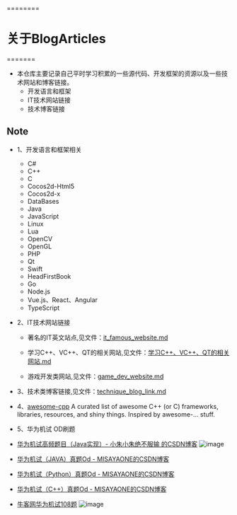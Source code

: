 ========
# 关于BlogArticles
=======
* 本仓库主要记录自己平时学习积累的一些源代码、开发框架的资源以及一些技术网站和博客链接。
  * 开发语言和框架
  * IT技术网站链接 
  * 技术博客链接

## Note
* 1、开发语言和框架相关
  * C#
  * C++
  * C
  * Cocos2d-Html5
  * Cocos2d-x
  * DataBases
  * Java
  * JavaScript
  * Linux
  * Lua
  * OpenCV
  * OpenGL
  * PHP
  * Qt
  * Swift
  * HeadFirstBook
  * Go
  * Node.js
  * Vue.js、React、Angular
  * TypeScript
 
* 2、IT技术网站链接
  * 著名的IT英文站点,见文件：[it_famous_website.md](it_famous_website.md)
 
  * 学习C++、VC++、QT的相关网站,见文件：[学习C++、VC++、QT的相关网站.md](学习C++、VC++、QT的相关网站.md)
   
  * 游戏开发类网站,见文件：[game_dev_website.md](game_dev_website.md)
   

* 3、技术类博客链接,见文件：[technique_blog_link.md](technique_blog_link.md)

* 4、[awesome-cpp](https://github.com/fffaraz/awesome-cpp)
A curated list of awesome C++ (or C) frameworks, libraries, resources, and shiny things. Inspired by awesome-... stuff.

* 5、华为机试 OD刷题
- [华为机试高频题目（Java实现）- 小朱小朱绝不服输
的CSDN博客](https://blog.csdn.net/weixin_44052055/article/details/123930856)
![image](https://user-images.githubusercontent.com/5925259/215339345-c95a6841-6442-4f0e-aae4-e71fffe0fb3a.png)

- [华为机试（JAVA）真题Od - MISAYAONE的CSDN博客](https://renjie.blog.csdn.net/article/details/127947829)
- [华为机试（Python）真题Od - MISAYAONE的CSDN博客](https://renjie.blog.csdn.net/article/details/127946125)
- [华为机试（C++）真题Od - MISAYAONE的CSDN博客](https://renjie.blog.csdn.net/article/details/126965954)
- [牛客网华为机试108题](https://www.nowcoder.com/exam/oj/ta?tpId=37)
![image](https://user-images.githubusercontent.com/5925259/215339197-972cdc68-444e-4791-9643-bed92d82386f.png)







